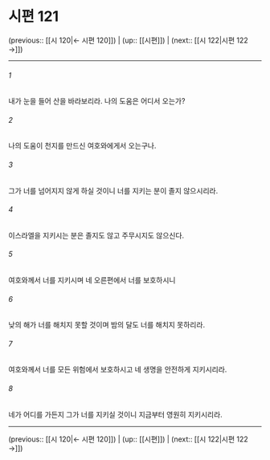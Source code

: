 # 시편 121

(previous:: [[시 120|← 시편 120]]) | (up:: [[시편]]) | (next:: [[시 122|시편 122 →]])

***




###### 1 

내가 눈을 들어 산을 바라보리라. 나의 도움은 어디서 오는가? 



###### 2 

나의 도움이 천지를 만드신 여호와에게서 오는구나. 



###### 3 

그가 너를 넘어지지 않게 하실 것이니 너를 지키는 분이 졸지 않으시리라. 



###### 4 

이스라엘을 지키시는 분은 졸지도 않고 주무시지도 않으신다. 



###### 5 

여호와께서 너를 지키시며 네 오른편에서 너를 보호하시니 



###### 6 

낮의 해가 너를 해치지 못할 것이며 밤의 달도 너를 해치지 못하리라. 



###### 7 

여호와께서 너를 모든 위험에서 보호하시고 네 생명을 안전하게 지키시리라. 



###### 8 

네가 어디를 가든지 그가 너를 지키실 것이니 지금부터 영원히 지키시리라.

***

(previous:: [[시 120|← 시편 120]]) | (up:: [[시편]]) | (next:: [[시 122|시편 122 →]])

